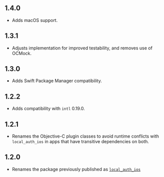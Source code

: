 ## 1.4.0

* Adds macOS support.

## 1.3.1

* Adjusts implementation for improved testability, and removes use of OCMock.

## 1.3.0

* Adds Swift Package Manager compatibility.

## 1.2.2

* Adds compatibility with `intl` 0.19.0.

## 1.2.1

* Renames the Objective-C plugin classes to avoid runtime conflicts with
  `local_auth_ios` in apps that have transitive dependencies on both.

## 1.2.0

* Renames the package previously published as [`local_auth_ios`](https://pub.dev/packages/local_auth_ios)
